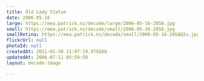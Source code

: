 ```yaml
---
title: Old Lady Statue
date: 2006-05-16
large: https://mea.patrick.nz/decade/large/2006-05-16-2058.jpg
small: https://mea.patrick.nz/decade/small/2006-05-16-2058.jpg
smallRetina: https://mea.patrick.nz/decade/small/2006-05-16-2058@2x.jpg
flickrUrl: null
photoId: null
createdAt: 2011-01-30 11:07:19.979268
updatedAt: 2006-07-11 05:59:58
layout: decade-image

---
```


